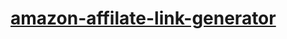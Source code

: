 # [amazon-affilate-link-generator](https://dineshjangid03.github.io/amazon-affilate-link-generator/)
